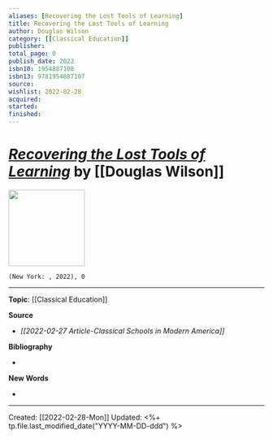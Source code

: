 ```yaml
---
aliases: [Recovering the Lost Tools of Learning]
title: Recovering the Lost Tools of Learning
author: Douglas Wilson
category: [[Classical Education]]
publisher: 
total_page: 0
publish_date: 2022
isbn10: 1954887108
isbn13: 9781954887107
source: 
wishlist: 2022-02-28
acquired: 
started: 
finished: 
---
```

# *[Recovering the Lost Tools of Learning]()* by [[Douglas Wilson]]

<img src="http://books.google.com/books/content?id=P3XuzgEACAAJ&printsec=frontcover&img=1&zoom=1&source=gbs_api" width=150>

`(New York: , 2022), 0`




--- 
**Topic**: [[Classical Education]]

**Source**
- *[[2022-02-27 Article-Classical Schools in Modern America]]*


**Bibliography**

- 

**New Words**

- 

---
Created: [[2022-02-28-Mon]]
Updated: <%+ tp.file.last_modified_date("YYYY-MM-DD-ddd") %>
